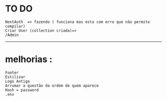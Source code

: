 # TO DO

    NextAuth  => fazendo ( funciona mas esta com erro que não permite compilar)
    Criar User (collection criada)=>
    /Admin

---

# melhorias :

    Footer
    Estilizar
    Logo Antiga
    Arrumar a questão da ordem de quem aparece
    Hash = password
    .env
